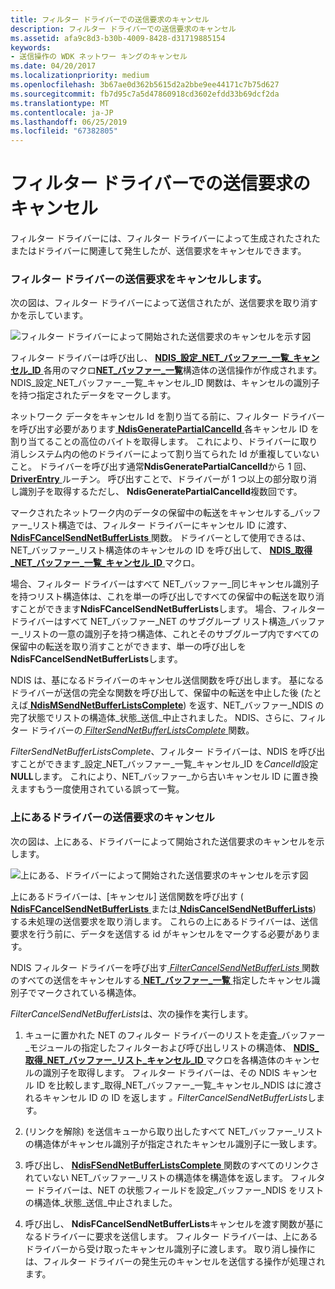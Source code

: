 ```yaml
---
title: フィルター ドライバーでの送信要求のキャンセル
description: フィルター ドライバーでの送信要求のキャンセル
ms.assetid: afa9c8d3-b30b-4009-8428-d31719885154
keywords:
- 送信操作の WDK ネットワー キングのキャンセル
ms.date: 04/20/2017
ms.localizationpriority: medium
ms.openlocfilehash: 3b67ae0d362b5615d2a2bbe9ee44171c7b75d627
ms.sourcegitcommit: fb7d95c7a5d47860918cd3602efdd33b69dcf2da
ms.translationtype: MT
ms.contentlocale: ja-JP
ms.lasthandoff: 06/25/2019
ms.locfileid: "67382805"
---
```

# <a name="canceling-a-send-request-in-a-filter-driver"></a>フィルター ドライバーでの送信要求のキャンセル





フィルター ドライバーには、フィルター ドライバーによって生成されたされたまたはドライバーに関連して発生したが、送信要求をキャンセルできます。

### <a name="canceling-filter-driver-send-requests"></a>フィルター ドライバーの送信要求をキャンセルします。

次の図は、フィルター ドライバーによって送信されたが、送信要求を取り消すかを示しています。

![フィルター ドライバーによって開始された送信要求のキャンセルを示す図](images/filtercancelsend.png)

フィルター ドライバーは呼び出し、 [ **NDIS\_設定\_NET\_バッファー\_一覧\_キャンセル\_ID** ](https://docs.microsoft.com/windows-hardware/drivers/network/ndis-set-net-buffer-list-cancel-id)各用のマクロ[**NET\_バッファー\_一覧**](https://docs.microsoft.com/windows-hardware/drivers/ddi/content/ndis/ns-ndis-_net_buffer_list)構造体の送信操作が作成されます。 NDIS\_設定\_NET\_バッファー\_一覧\_キャンセル\_ID 関数は、キャンセルの識別子を持つ指定されたデータをマークします。

ネットワーク データをキャンセル Id を割り当てる前に、フィルター ドライバーを呼び出す必要があります[ **NdisGeneratePartialCancelId** ](https://docs.microsoft.com/windows-hardware/drivers/ddi/content/ndis/nf-ndis-ndisgeneratepartialcancelid)各キャンセル ID を割り当てることの高位のバイトを取得します。 これにより、ドライバーに取り消しシステム内の他のドライバーによって割り当てられた Id が重複していないこと。 ドライバーを呼び出す通常**NdisGeneratePartialCancelId**から 1 回、 [ **DriverEntry** ](https://docs.microsoft.com/windows-hardware/drivers/ddi/content/wdm/nc-wdm-driver_initialize)ルーチン。 呼び出すことで、ドライバーが 1 つ以上の部分取り消し識別子を取得するただし、 **NdisGeneratePartialCancelId**複数回です。

マークされたネットワーク内のデータの保留中の転送をキャンセルする\_バッファー\_リスト構造では、フィルター ドライバーにキャンセル ID に渡す、 [ **NdisFCancelSendNetBufferLists** ](https://docs.microsoft.com/windows-hardware/drivers/ddi/content/ndis/nf-ndis-ndisfcancelsendnetbufferlists)関数。 ドライバーとして使用できるは、NET\_バッファー\_リスト構造体のキャンセルの ID を呼び出して、 [ **NDIS\_取得\_NET\_バッファー\_一覧\_キャンセル\_ID** ](https://docs.microsoft.com/windows-hardware/drivers/network/ndis-get-net-buffer-list-cancel-id)マクロ。

場合、フィルター ドライバーはすべて NET\_バッファー\_同じキャンセル識別子を持つリスト構造体は、これを単一の呼び出しですべての保留中の転送を取り消すことができます**NdisFCancelSendNetBufferLists**します。 場合、フィルター ドライバーはすべて NET\_バッファー\_NET のサブグループ リスト構造\_バッファー\_リストの一意の識別子を持つ構造体、これとそのサブグループ内ですべての保留中の転送を取り消すことができます、単一の呼び出しを**NdisFCancelSendNetBufferLists**します。

NDIS は、基になるドライバーのキャンセル送信関数を呼び出します。 基になるドライバーが送信の完全な関数を呼び出して、保留中の転送を中止した後 (たとえば[ **NdisMSendNetBufferListsComplete**](https://docs.microsoft.com/windows-hardware/drivers/ddi/content/ndis/nf-ndis-ndismsendnetbufferlistscomplete)) を返す、NET\_バッファー\_NDIS の完了状態でリストの構造体\_状態\_送信\_中止されました。 NDIS、さらに、フィルター ドライバーの[ *FilterSendNetBufferListsComplete* ](https://docs.microsoft.com/windows-hardware/drivers/ddi/content/ndis/nc-ndis-filter_send_net_buffer_lists_complete)関数。

*FilterSendNetBufferListsComplete*、フィルター ドライバーは、NDIS を呼び出すことができます\_設定\_NET\_バッファー\_一覧\_キャンセル\_ID を*CancelId*設定**NULL**します。 これにより、NET\_バッファー\_から古いキャンセル ID に置き換えますもう一度使用されている誤って一覧。

### <a name="canceling-send-requests-originated-by-overlying-drivers"></a>上にあるドライバーの送信要求のキャンセル

次の図は、上にある、ドライバーによって開始された送信要求のキャンセルを示します。

![上にある、ドライバーによって開始された送信要求のキャンセルを示す図](images/cancelfiltersend.png)

上にあるドライバーは、[キャンセル] 送信関数を呼び出す ( [ **NdisFCancelSendNetBufferLists** ](https://docs.microsoft.com/windows-hardware/drivers/ddi/content/ndis/nf-ndis-ndisfcancelsendnetbufferlists)または[ **NdisCancelSendNetBufferLists**](https://docs.microsoft.com/windows-hardware/drivers/ddi/content/ndis/nf-ndis-ndiscancelsendnetbufferlists)) する未処理の送信要求を取り消します。 これらの上にあるドライバーは、送信要求を行う前に、データを送信する id がキャンセルをマークする必要があります。

NDIS フィルター ドライバーを呼び出す[ *FilterCancelSendNetBufferLists* ](https://docs.microsoft.com/windows-hardware/drivers/ddi/content/ndis/nc-ndis-filter_cancel_send_net_buffer_lists)関数のすべての送信をキャンセルする[ **NET\_バッファー\_一覧** ](https://docs.microsoft.com/windows-hardware/drivers/ddi/content/ndis/ns-ndis-_net_buffer_list)指定したキャンセル識別子でマークされている構造体。

*FilterCancelSendNetBufferLists*は、次の操作を実行します。

1.  キューに置かれた NET のフィルター ドライバーのリストを走査\_バッファー\_モジュールの指定したフィルターおよび呼び出しリストの構造体、 [ **NDIS\_取得\_NET\_バッファー\_リスト\_キャンセル\_ID** ](https://docs.microsoft.com/windows-hardware/drivers/network/ndis-get-net-buffer-list-cancel-id)マクロを各構造体のキャンセルの識別子を取得します。 フィルター ドライバーは、その NDIS キャンセル ID を比較します\_取得\_NET\_バッファー\_一覧\_キャンセル\_NDIS はに渡されるキャンセル ID の ID を返します *。FilterCancelSendNetBufferLists*します。

2.  (リンクを解除) を送信キューから取り出したすべて NET\_バッファー\_リストの構造体がキャンセル識別子が指定されたキャンセル識別子に一致します。

3.  呼び出し、 [ **NdisFSendNetBufferListsComplete** ](https://docs.microsoft.com/windows-hardware/drivers/ddi/content/ndis/nf-ndis-ndisfsendnetbufferlistscomplete)関数のすべてのリンクされていない NET\_バッファー\_リストの構造体を構造体を返します。 フィルター ドライバーは、NET の状態フィールドを設定\_バッファー\_NDIS をリストの構造体\_状態\_送信\_中止されました。

4.  呼び出し、 **NdisFCancelSendNetBufferLists**キャンセルを渡す関数が基になるドライバーに要求を送信します。 フィルター ドライバーは、上にあるドライバーから受け取ったキャンセル識別子に渡します。 取り消し操作には、フィルター ドライバーの発生元のキャンセルを送信する操作が処理されます。

 

 





